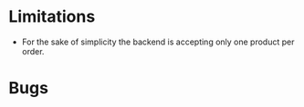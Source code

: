 # Limitations

- For the sake of simplicity the backend is accepting only one product per order.

# Bugs

